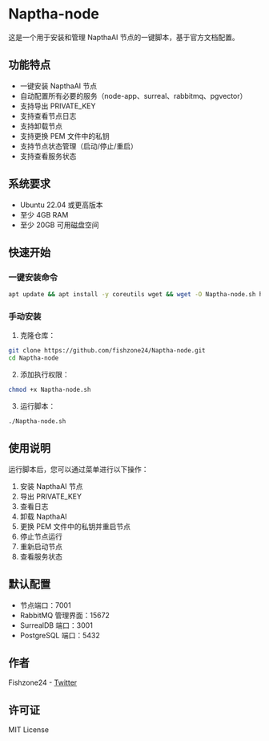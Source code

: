 # Naptha-node

这是一个用于安装和管理 NapthaAI 节点的一键脚本，基于官方文档配置。

## 功能特点

- 一键安装 NapthaAI 节点
- 自动配置所有必要的服务（node-app、surreal、rabbitmq、pgvector）
- 支持导出 PRIVATE_KEY
- 支持查看节点日志
- 支持卸载节点
- 支持更换 PEM 文件中的私钥
- 支持节点状态管理（启动/停止/重启）
- 支持查看服务状态

## 系统要求

- Ubuntu 22.04 或更高版本
- 至少 4GB RAM
- 至少 20GB 可用磁盘空间

## 快速开始

### 一键安装命令

```bash
apt update && apt install -y coreutils wget && wget -O Naptha-node.sh https://raw.githubusercontent.com/fishzone24/Naptha-node/master/Naptha-node.sh && chmod +x Naptha-node.sh && ./Naptha-node.sh --auto-install
```

### 手动安装

1. 克隆仓库：
```bash
git clone https://github.com/fishzone24/Naptha-node.git
cd Naptha-node
```

2. 添加执行权限：
```bash
chmod +x Naptha-node.sh
```

3. 运行脚本：
```bash
./Naptha-node.sh
```

## 使用说明

运行脚本后，您可以通过菜单进行以下操作：

1. 安装 NapthaAI 节点
2. 导出 PRIVATE_KEY
3. 查看日志
4. 卸载 NapthaAI
5. 更换 PEM 文件中的私钥并重启节点
6. 停止节点运行
7. 重新启动节点
8. 查看服务状态

## 默认配置

- 节点端口：7001
- RabbitMQ 管理界面：15672
- SurrealDB 端口：3001
- PostgreSQL 端口：5432

## 作者

Fishzone24 - [Twitter](https://x.com/fishzone24)

## 许可证

MIT License